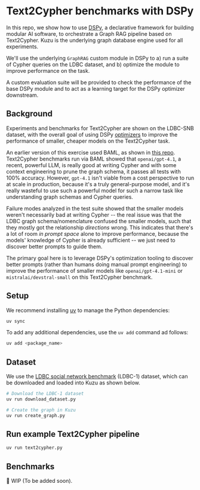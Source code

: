 # Text2Cypher benchmarks with DSPy

In this repo, we show how to use [DSPy](https://dspy.ai/), a declarative framework for building modular AI software, to
orchestrate a Graph RAG pipeline based on Text2Cypher. Kuzu is the underlying graph database engine used
for all experiments.

We'll use the underlying `GraphRAG` custom module in DSPy to a) run a suite of Cypher queries on the
LDBC dataset, and b) optimize the module to improve performance on the task.

A custom evaluation suite will be provided to check the performance of the base DSPy module and to
act as a learning target for the DSPy optimizer downstream.

## Background

Experiments and benchmarks for Text2Cypher
are shown on the LDBC-SNB dataset, with the overall goal of using DSPy [optimizers](https://dspy.ai/learn/optimization/overview/)
to improve the performance of smaller, cheaper models on the Text2Cypher task.

An earlier version of this exercise used BAML, as shown in [this repo](https://github.com/kuzudb/text2cypher).
Text2Cypher benchmarks run via BAML showed that `openai/gpt-4.1`, a recent, powerful LLM, is really good at
writing Cypher and with some context engineering to prune the graph schema, it passes all tests with 100% accuracy.
However, `gpt-4.1` isn't viable from a cost perspective to run at scale in production, because it's a truly
general-purpose model, and it's really wasteful to use such a powerful model for such a narrow task like
understanding graph schemas and Cypher queries.

Failure modes analyzed in the test suite showed that the smaller models weren't necessarily bad at writing Cypher --
the real issue was that the LDBC graph schema/nomenclature confused the smaller models, such that they mostly
got the relationship *directions* wrong. This indicates that there's a lot of room *in prompt space* alone
to improve performance, because the models' knowledge of Cypher is already sufficient -- we just need to discover
better prompts to guide them.

The primary goal here is to leverage DSPy's optimization tooling
to discover better prompts (rather than humans doing manual prompt engineering) to improve the performance
of smaller models like `openai/gpt-4.1-mini` or `mistralai/devstral-small` on this Text2Cypher benchmark.

## Setup

We recommend installing [uv](https://docs.astral.sh/uv/getting-started/installation/) to manage the
Python dependencies:

```bash
uv sync
```

To add any additional dependencies, use the `uv add` command ad follows:

```bash
uv add <package_name>
```

## Dataset

We use the [LDBC social network benchmark](https://ldbcouncil.org/benchmarks/snb/) (LDBC-1) dataset,
which can be downloaded and loaded into Kuzu as shown below.

```bash
# Download the LDBC-1 dataset
uv run download_dataset.py

# Create the graph in Kuzu
uv run create_graph.py
```

## Run example Text2Cypher pipeline

```bash
uv run text2cypher.py
```

## Benchmarks

🚧 WIP (To be added soon).
